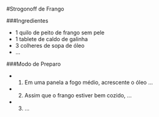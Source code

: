 #Strogonoff de Frango

###Ingredientes

 - 1 quilo de peito de frango sem pele
 - 1 tablete de caldo de galinha
 - 3 colheres de sopa de óleo
 - ...
 
###Modo de Preparo

 - 1. Em uma panela a fogo médio, acrescente o óleo ...
 - 2. Assim que o frango estiver bem cozido, ...
 - 3.  ...
